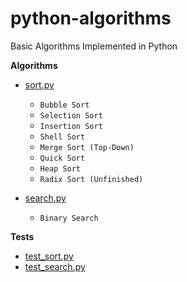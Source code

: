 # python-algorithms

Basic Algorithms Implemented in Python

**Algorithms**

- [sort.py](https://github.com/yanzhenchao/python-algorithms/blob/master/sort_and_search.py)
  - `Bubble Sort`
  - `Selection Sort` 
  - `Insertion Sort`
  - `Shell Sort`
  - `Merge Sort (Top-Down)`
  - `Quick Sort`
  - `Heap Sort`
  - `Radix Sort (Unfinished)`
  
- [search.py](https://github.com/yanzhenchao/python-algorithms/blob/master/search.py)
  - `Binary Search`


**Tests**

- [test_sort.py](https://github.com/yanzhenchao/python-algorithms/blob/master/test_sort_and_search.py)
- [test_search.py](https://github.com/yanzhenchao/python-algorithms/blob/master/test_sort_and_search.py)
